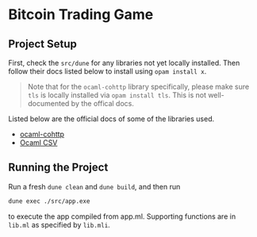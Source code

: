 # Bitcoin Trading Game

## Project Setup

First, check the `src/dune` for any libraries not yet locally installed. Then follow their docs listed below to install using `opam install x`.

> Note that for the `ocaml-cohttp` library specifically, please make sure `tls` is locally installed via `opam install tls`. This is not well-documented by the offical docs.

Listed below are the official docs of some of the libraries used.

- [ocaml-cohttp](https://github.com/mirage/ocaml-cohttp#installation)
- [Ocaml CSV](https://github.com/Chris00/ocaml-csv)

## Running the Project

Run a fresh `dune clean` and `dune build`, and then run

```ocaml
dune exec ./src/app.exe
```

to execute the app compiled from app.ml. Supporting functions are in `lib.ml` as specified by `lib.mli`.
